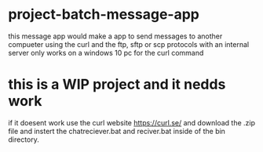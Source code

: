 # project-batch-message-app

this message app would make a app to send messages to another compueter using the curl and the ftp, sftp or scp protocols with an internal server
only works on a windows 10 pc for the curl command

# this is a WIP project and it nedds work
if it doesent work use the curl website https://curl.se/ and download the .zip file and instert the 
chatreciever.bat and reciver.bat inside of the bin directory.